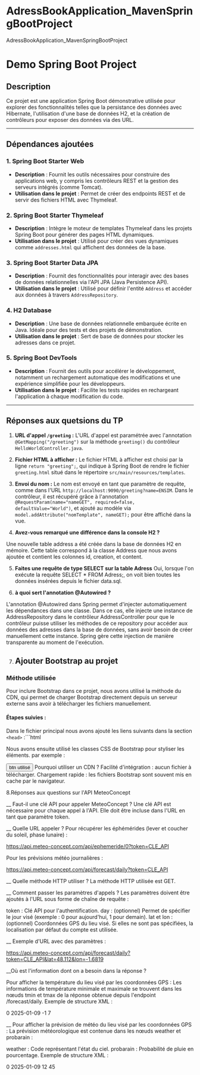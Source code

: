 # AdressBookApplication_MavenSpringBootProject
AdressBookApplication_MavenSpringBootProject
# Demo Spring Boot Project

## Description
Ce projet est une application Spring Boot démonstrative utilisée pour explorer des fonctionnalités telles que la persistance des données avec Hibernate, l'utilisation d'une base de données H2, et la création de contrôleurs pour exposer des données via des URL.

---

## Dépendances ajoutées

### 1. **Spring Boot Starter Web**
- **Description** : Fournit les outils nécessaires pour construire des applications web, y compris les contrôleurs REST et la gestion des serveurs intégrés (comme Tomcat).
- **Utilisation dans le projet** : Permet de créer des endpoints REST et de servir des fichiers HTML avec Thymeleaf.

### 2. **Spring Boot Starter Thymeleaf**
- **Description** : Intègre le moteur de templates Thymeleaf dans les projets Spring Boot pour générer des pages HTML dynamiques.
- **Utilisation dans le projet** : Utilisé pour créer des vues dynamiques comme `addresses.html` qui affichent des données de la base.

### 3. **Spring Boot Starter Data JPA**
- **Description** : Fournit des fonctionnalités pour interagir avec des bases de données relationnelles via l'API JPA (Java Persistence API).
- **Utilisation dans le projet** : Utilisé pour définir l'entité `Address` et accéder aux données à travers `AddressRepository`.

### 4. **H2 Database**
- **Description** : Une base de données relationnelle embarquée écrite en Java. Idéale pour des tests et des projets de démonstration.
- **Utilisation dans le projet** : Sert de base de données pour stocker les adresses dans ce projet.

### 5. **Spring Boot DevTools**
- **Description** : Fournit des outils pour accélérer le développement, notamment un rechargement automatique des modifications et une expérience simplifiée pour les développeurs.
- **Utilisation dans le projet** : Facilite les tests rapides en rechargeant l'application à chaque modification du code.

---

## Réponses aux quetsions du TP 

1. **URL d'appel `/greeting` :**
   L'URL d'appel est paramétrée avec l'annotation `@GetMapping("/greeting")` sur la méthode `greeting()` du contrôleur `HelloWorldController.java`.

2. **Fichier HTML à afficher :**
   Le fichier HTML à afficher est choisi par la ligne `return "greeting";`, qui indique à Spring Boot de rendre le fichier `greeting.html` situé dans le répertoire `src/main/resources/templates`.

3. **Envoi du nom :**
   Le nom est envoyé en tant que paramètre de requête, comme dans l'URL `http://localhost:9090/greeting?name=ENSIM`. Dans le contrôleur, il est récupéré grâce à l'annotation `@RequestParam(name="nameGET", required=false, defaultValue="World")`, et ajouté au modèle via `model.addAttribute("nomTemplate", nameGET);` pour être affiché dans la vue.


4. **Avez-vous remarqué une différence dans la console H2 ?**

Une nouvelle table address a été créée dans la base de données H2 en mémoire. Cette table correspond à la classe Address que nous avons ajoutée et contient les colonnes id, creation, et content.

5. **Faites une requête de type SELECT sur la table Adress**
 Oui, lorsque l'on exécute la requête SELECT * FROM Adress;, on voit bien toutes les données insérées depuis le fichier data.sql.

6. **à quoi sert l'annotation @Autowired ?**

L'annotation @Autowired dans Spring permet d'injecter automatiquement les dépendances dans une classe. Dans ce cas, elle injecte une instance de AddressRepository dans le contrôleur AddressController pour que le contrôleur puisse utiliser les méthodes de ce repository pour accéder aux données des adresses dans la base de données, sans avoir besoin de créer manuellement cette instance. Spring gère cette injection de manière transparente au moment de l'exécution.

7. ## Ajouter Bootstrap au projet

### Méthode utilisée

Pour inclure Bootstrap dans ce projet, nous avons utilisé la méthode du CDN, qui permet de charger Bootstrap directement depuis un serveur externe sans avoir à télécharger les fichiers manuellement.

#### Étapes suivies :
Dans le fichier principal nous avons ajouté les liens suivants dans la section `<head>` :```html
   <link rel="stylesheet" href="https://cdn.jsdelivr.net/npm/bootstrap@5.3.0/dist/css/bootstrap.min.css">
   <script src="https://cdn.jsdelivr.net/npm/bootstrap@5.3.0/dist/js/bootstrap.bundle.min.js"></script>
Nous avons ensuite utilisé les classes CSS de Bootstrap pour styliser les éléments. par exemple :

<button class="btn btn-primary">btn utilisé</button>
Pourquoi utiliser un CDN ?
 Facilité d'intégration : aucun fichier à télécharger.
 Chargement rapide : les fichiers Bootstrap sont souvent mis en cache par le navigateur.

 8.Réponses aux questions sur l'API MeteoConcept

__ Faut-il une clé API pour appeler MeteoConcept ?
   Une clé API est nécessaire pour chaque appel à l'API. Elle doit être incluse dans l'URL en tant que paramètre token.

__ Quelle URL appeler ?
      Pour récupérer les éphémérides (lever et coucher du soleil, phase lunaire) :

https://api.meteo-concept.com/api/ephemeride/0?token=CLE_API

Pour les prévisions météo journalières :

   https://api.meteo-concept.com/api/forecast/daily?token=CLE_API

__ Quelle méthode HTTP utiliser ?
La méthode HTTP utilisée est GET.

__ Comment passer les paramètres d'appels ?
Les paramètres doivent être ajoutés à l'URL sous forme de chaîne de requête :

   token : Clé API pour l'authentification.
   day : (optionnel) Permet de spécifier le jour visé (exemple : 0 pour aujourd'hui, 1 pour demain).
   lat et lon : (optionnel) Coordonnées GPS du lieu visé. Si elles ne sont pas spécifiées, la localisation par défaut du compte est utilisée.

__ Exemple d'URL avec des paramètres :

https://api.meteo-concept.com/api/forecast/daily?token=CLE_API&lat=48.112&lon=-1.6819

__Où est l'information dont on a besoin dans la réponse ?

 Pour afficher la température du lieu visé par les coordonnées GPS :
 Les informations de température minimale et maximale se trouvent dans les nœuds tmin et tmax de la réponse obtenue depuis l'endpoint /forecast/daily.
 Exemple de structure XML :

<response>
    <forecast>
        <day>0</day>
        <datetime>2025-01-09</datetime>
        <tmin>-1</tmin>
        <tmax>7</tmax>
    </forecast>
</response>

__ Pour afficher la prévision de météo du lieu visé par les coordonnées GPS :
La prévision météorologique est contenue dans les nœuds weather et probarain :

 weather : Code représentant l'état du ciel.
 probarain : Probabilité de pluie en pourcentage.
 Exemple de structure XML :

<response>
    <forecast>
        <day>0</day>
        <datetime>2025-01-09</datetime>
        <weather>12</weather>
        <probarain>45</probarain>
    </forecast>
</response>

